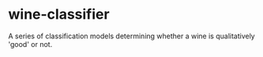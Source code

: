 # wine-classifier
A series of classification models determining whether a wine is qualitatively 'good' or not.
